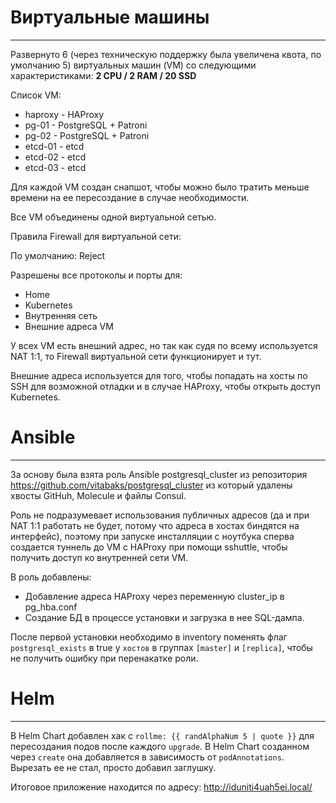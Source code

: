 # Виртуальные машины
---

Развернуто 6 (через техническую поддержку была увеличена квота, по умолчанию 5) виртуальных машин (VM) со следующими характеристиками: **2 CPU / 2 RAM / 20 SSD**

Список VM:

- haproxy - HAProxy
- pg-01 - PostgreSQL + Patroni
- pg-02 - PostgreSQL + Patroni
- etcd-01 - etcd
- etcd-02 - etcd
- etcd-03 - etcd

Для каждой VM создан снапшот, чтобы можно было тратить меньше времени на ее пересоздание в случае необходимости.

Все VM объединены одной виртуальной сетью.

Правила Firewall для виртуальной сети:

По умолчанию: Reject

Разрешены все протоколы и порты для:

- Home
- Kubernetes
- Внутренняя сеть
- Внешние адреса VM

У всех VM есть внешний адрес, но так как судя по всему используется NAT 1:1, то Firewall виртуальной сети функционирует и тут.

Внешние адреса используется для того, чтобы попадать на хосты по SSH для возможной отладки и в случае HAProxy, чтобы открыть доступ Kubernetes.


# Ansible
---

За основу была взята роль Ansible postgresql_cluster из репозитория https://github.com/vitabaks/postgresql_cluster из который удалены хвосты GitHuh, Molecule и файлы Consul.

Роль не подразумевает использования публичных адресов (да и при NAT 1:1 работать не будет, потому что адреса в хостах биндятся на интерфейс), поэтому при запуске инсталляции с ноутбука сперва создается туннель до VM с HAProxy при помощи sshuttle, чтобы получить доступ ко внутренней сети VM.

В роль добавлены:

- Добавление адреса HAProxy через переменную cluster_ip в pg_hba.conf
- Создание БД в процессе установки и загрузка в нее SQL-дампа.

После первой установки необходимо в inventory поменять флаг `postgresql_exists` в true у `хостов` в группах `[master]` и `[replica]`, чтобы не получить ошибку при перенакатке роли.


# Helm
---

В Helm Chart добавлен хак с `rollme: {{ randAlphaNum 5 | quote }}` для пересоздания подов после каждого `upgrade`. В Helm Chart созданном через `create` она добавляется в зависимость от `podAnnotations`. Вырезать ее не стал, просто добавил заглушку.

Итоговое приложение находится по адресу:  http://iduniti4uah5ei.local/